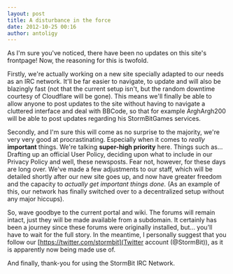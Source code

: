 ```yaml
---
layout: post
title: A disturbance in the force
date: 2012-10-25 00:16
author: antoligy
---
```


As I'm sure you've noticed, there have been no updates on this site's frontpage!
Now, the reasoning for this is twofold.

Firstly, we're actually working on a new site specially adapted to our needs as an IRC network. It'll be far easier to navigate, to update and will also be blazingly fast (not that the current setup isn't, but the random downtime courtesy of Cloudflare will be gone). This means we'll finally be able to allow anyone to post updates to the site without having to navigate a cluttered interface and deal with BBCode, so that for example ArghArgh200 will be able to post updates regarding his StormBitGames services.

Secondly, and I'm sure this will come as no surprise to the majority, we're very very good at procrastinating. Especially when it comes to *really* **important** things. We're talking **super-high priority** here. Things such as... Drafting up an official User Policy, deciding upon what to include in our Privacy Policy and well, these newsposts.
Fear not, however, for these days are long over. We've made a few adjustments to our staff, which will be detailed shortly after our new site goes up, and now have greater freedom and the capacity to *actually get important things done.* (As an example of this, our network has finally switched over to a decentralized setup without any major hiccups).

So, wave goodbye to the current portal and wiki. The forums will remain intact, just they will be made available from a subdomain. It certainly has been a journey since these forums were originally installed, but... you'll have to wait for the full story. In the meantime, I personally suggest that you follow our [https://twitter.com/stormbit](Twitter account (@StormBit)), as it is apparently now being made use of.

And finally, thank-you for using the StormBit IRC Network. 
